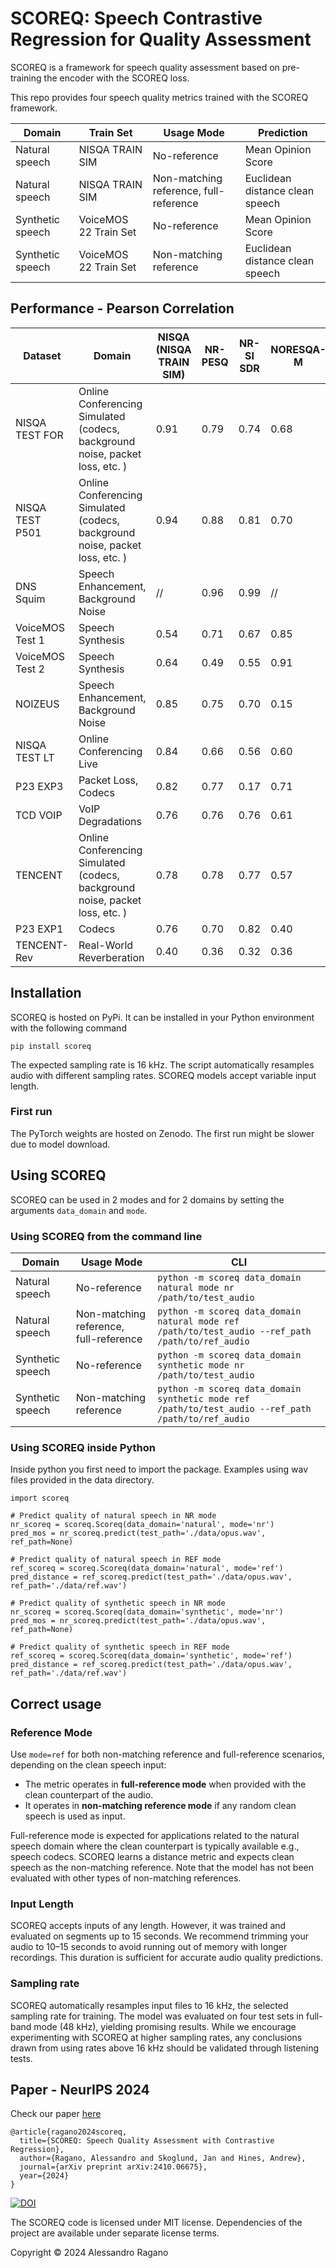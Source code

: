# SCOREQ: Speech Contrastive Regression for Quality Assessment

SCOREQ is a framework for speech quality assessment based on pre-training the encoder with the SCOREQ loss.

This repo provides four speech quality metrics trained with the SCOREQ framework.

| Domain | Train Set | Usage Mode | Prediction
|---|---|---|---|
| Natural speech   | NISQA TRAIN SIM |No-reference | Mean Opinion Score
| Natural speech   | NISQA TRAIN SIM |Non-matching reference, full-reference | Euclidean distance clean speech
| Synthetic speech | VoiceMOS 22 Train Set |No-reference | Mean Opinion Score
| Synthetic speech | VoiceMOS 22 Train Set | Non-matching reference | Euclidean distance clean speech

## Performance - Pearson Correlation
<!---
![pc](https://raw.githubusercontent.com/alessandroragano/scoreq/main/figs/results.png)
-->

| Dataset           |   Domain   | NISQA (NISQA TRAIN SIM) | NR-PESQ | NR-SI SDR | NORESQA-M | NR-SCOREQ Natural| NR-SCOREQ Synthetic |
|-------------------|------|-------|---------|-----------|-----------|------------------| --------------------|
| NISQA TEST FOR    |  Online Conferencing Simulated (codecs, background noise, packet loss, etc. )    | 0.91   | 0.79      | 0.74   |   0.68    |    **0.97**      |   0.82
| NISQA TEST P501   |  Online Conferencing Simulated (codecs, background noise, packet loss, etc. )   | 0.94   | 0.88      | 0.81   |   0.70    |    **0.96**      |   0.86
| DNS Squim         |  Speech Enhancement, Background Noise    | //     | 0.96      | 0.99   |     //    |       //         |   //
| VoiceMOS Test 1  |   Speech Synthesis    | 0.54   | 0.71      | 0.67   |   0.85    |       0.86       |  **0.90**
| VoiceMOS Test 2  |   Speech Synthesis   |  0.64   | 0.49      | 0.55   |   0.91    |      0.82        |  **0.98**
| NOIZEUS          |    Speech Enhancement, Background Noise |  0.85   | 0.75      | 0.70   |   0.15    |    **0.91**      |   0.59
| NISQA TEST LT     |   Online Conferencing Live   | 0.84   | 0.66      | 0.56   | 0.60      |    **0.86**      |   0.81
| P23 EXP3          |   Packet Loss, Codecs   | 0.82   | 0.77      | 0.17   | 0.71      |    **0.94**      |   0.88
| TCD VOIP         |    VoIP Degradations  |  0.76   | 0.76      | 0.76   | 0.61      |    0.85      |  **0.87**
| TENCENT           |   Online Conferencing Simulated (codecs, background noise, packet loss, etc. )  | 0.78   | 0.78      | 0.77   | 0.57      |    **0.86**      |   0.78
| P23 EXP1          |   Codecs   | 0.76   | 0.70      | 0.82   | 0.40      |    **0.96**      |   0.92
| TENCENT-Rev              |   Real-World Reverberation   | 0.40   | 0.36      | 0.32   | 0.36      |    **0.79**      |   0.43


## Installation
SCOREQ is hosted on PyPi. It can be installed in your Python environment with the following command
```
pip install scoreq
```

The expected sampling rate is 16 kHz. The script automatically resamples audio with different sampling rates. 
SCOREQ models accept variable input length.

### First run
The PyTorch weights are hosted on Zenodo. The first run might be slower due to model download. 

## Using SCOREQ 
SCOREQ can be used in 2 modes and for 2 domains by setting the arguments ```data_domain``` and ```mode```.

### Using SCOREQ from the command line

| Domain |  Usage Mode | CLI 
|---|---|---|
| Natural speech   | No-reference | ```python -m scoreq data_domain natural mode nr /path/to/test_audio ```
| Natural speech   | Non-matching reference, full-reference | ```python -m scoreq data_domain natural mode ref /path/to/test_audio --ref_path /path/to/ref_audio```
| Synthetic speech | No-reference |```python -m scoreq data_domain synthetic mode nr /path/to/test_audio ```
| Synthetic speech | Non-matching reference | ```python -m scoreq data_domain synthetic mode ref /path/to/test_audio --ref_path /path/to/ref_audio```


### Using SCOREQ inside Python
Inside python you first need to import the package.
Examples using wav files provided in the data directory.

```
import scoreq

# Predict quality of natural speech in NR mode
nr_scoreq = scoreq.Scoreq(data_domain='natural', mode='nr')
pred_mos = nr_scoreq.predict(test_path='./data/opus.wav', ref_path=None)

# Predict quality of natural speech in REF mode
ref_scoreq = scoreq.Scoreq(data_domain='natural', mode='ref')
pred_distance = ref_scoreq.predict(test_path='./data/opus.wav', ref_path='./data/ref.wav')

# Predict quality of synthetic speech in NR mode
nr_scoreq = scoreq.Scoreq(data_domain='synthetic', mode='nr')
pred_mos = nr_scoreq.predict(test_path='./data/opus.wav', ref_path=None)

# Predict quality of synthetic speech in REF mode
ref_scoreq = scoreq.Scoreq(data_domain='synthetic', mode='ref')
pred_distance = ref_scoreq.predict(test_path='./data/opus.wav', ref_path='./data/ref.wav')
```

## Correct usage

### Reference Mode

Use `mode=ref` for both non-matching reference and full-reference scenarios, depending on the clean speech input:

- The metric operates in **full-reference mode** when provided with the clean counterpart of the audio.
- It operates in **non-matching reference mode** if any random clean speech is used as input.

Full-reference mode is expected for applications related to the natural speech domain where the clean counterpart is typically available e.g., speech codecs. 
SCOREQ learns a distance metric and expects clean speech as the non-matching reference. Note that the model has not been evaluated with other types of non-matching references.

### Input Length

SCOREQ accepts inputs of any length. However, it was trained and evaluated on segments up to 15 seconds. We recommend trimming your audio to 10–15 seconds to avoid running out of memory with longer recordings. This duration is sufficient for accurate audio quality predictions.

### Sampling rate
SCOREQ automatically resamples input files to 16 kHz, the selected sampling rate for training. The model was evaluated on four test sets in full-band mode (48 kHz), yielding promising results. While we encourage experimenting with SCOREQ at higher sampling rates, any conclusions drawn from using rates above 16 kHz should be validated through listening tests.

## Paper - NeurIPS 2024
Check our paper [here](https://arxiv.org/pdf/2410.06675)
```
@article{ragano2024scoreq,
  title={SCOREQ: Speech Quality Assessment with Contrastive Regression},
  author={Ragano, Alessandro and Skoglund, Jan and Hines, Andrew},
  journal={arXiv preprint arXiv:2410.06675},
  year={2024}
}
```
[![DOI](https://zenodo.org/badge/868888288.svg)](https://doi.org/10.5281/zenodo.14735580)

The SCOREQ code is licensed under MIT license. Dependencies of the project are available under separate license terms.

Copyright © 2024 Alessandro Ragano
